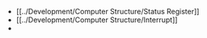 
- [[../Development/Computer Structure/Status Register]]
- [[../Development/Computer Structure/Interrupt]]
- 